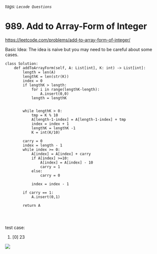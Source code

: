 ###### tags: `Lecode Questions`

# 989. Add to Array-Form of Integer

https://leetcode.com/problems/add-to-array-form-of-integer/

Basic Idea: The idea is naive but you may need to be careful about some cases.  

```python=
class Solution:
    def addToArrayForm(self, A: List[int], K: int) -> List[int]:
        length = len(A)
        lengthK = len(str(K))
        index = 0
        if lengthK > length:
            for i in range(lengthK-length):
                A.insert(0,0)
            length = lengthK
            
            
        while lengthK > 0:
            tmp = K % 10
            A[length-1-index] = A[length-1-index] + tmp
            index = index + 1
            lengthK = lengthK -1
            K = int(K/10)
            
        carry = 0
        index = length - 1
        while index >= 0:
            A[index] = A[index] + carry
            if A[index] >=10:
                A[index] = A[index] - 10
                carry = 1
            else:
                carry = 0
                
            index = index - 1
            
        if carry == 1:
            A.insert(0,1)
            
        return A
        
            


```

test case:
1. [0]  23


![](https://i.imgur.com/DH9nr90.png)
